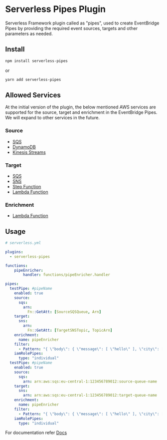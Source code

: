 # Serverless Pipes Plugin

Serverless Framework plugin called as "pipes", used to create EventBridge Pipes by providing the required event sources, targets and other parameters as needed.

## Install

```bash
npm install serverless-pipes
```

or

```bash
yarn add serverless-pipes
```

## Allowed Services

At the initial version of the plugin, the below mentioned AWS services are supported for the source, target and enrichment in the EventBridge Pipes. We will expand to other services in the future.

### Source

- [SQS](docs/parameters/SQSSourceParameters.md)
- [DynamoDB](docs/parameters/DynamoDBSourceParameters.md)
- [Kinesis Streams](docs/parameters/KinesisStreamSourceParameters.md)

### Target

- [SQS](docs/parameters/SQSTargetParameters.md)
- [SNS](docs/parameters/SNSTargetParameters.md)
- [Step Function](docs/parameters/StepFunctionTargetParameters.md)
- [Lambda Function](docs/parameters/LambdaFunctionTargetParameters.md)

### Enrichment

- [Lambda Function](docs/parameters/EnrichmentParameters.md)

## Usage

```yaml
# serverless.yml

plugins:
  - serverless-pipes

functions:
    pipeEnricher:
        handler: functions/pipeEnricher.handler

pipes:
  testPipe: #pipeName
    enabled: true
    source:
      sqs:
        arn:
          Fn::GetAtt: [SourceSQSQueue, Arn]
    target:
      sns:
        arn:
          Fn::GetAtt: [TargetSNSTopic, TopicArn]
    enrichment:
      name: pipeEnricher
    filter:
      - Pattern: "{ \"body\": { \"message\": [ \"hello\" ], \"city\": [ \"hey\" ] }}"
    iamRolePipes:
      type: "individual"
  testPipe: #pipeName
    enabled: true
    source:
      sqs:
        arn: arn:aws:sqs:eu-central-1:123456789012:source-queue-name
    target:
      sns:
        arn: arn:aws:sqs:eu-central-1:123456789012:target-queue-name
    enrichment:
      name: pipeEnricher
    filter:
      - Pattern: "{ \"body\": { \"message\": [ \"hello\" ], \"city\": [ \"hey\" ] }}"
    iamRolePipes:
      type: "individual"

```

For documentation refer [Docs](docs/index.md)
